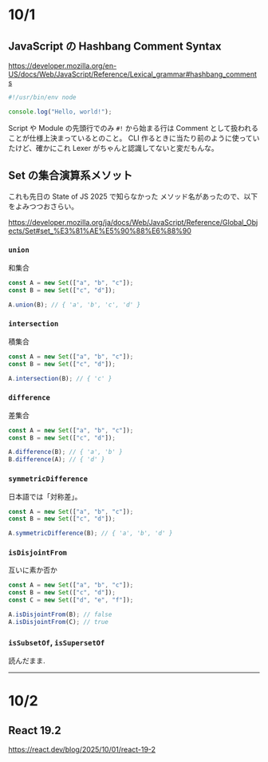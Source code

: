 # 10/1

## JavaScript の Hashbang Comment Syntax

https://developer.mozilla.org/en-US/docs/Web/JavaScript/Reference/Lexical_grammar#hashbang_comments

```js
#!/usr/bin/env node

console.log("Hello, world!");
```

Script や Module の先頭行でのみ `#!` から始まる行は Comment として扱われることが仕様上決まっているとのこと。
CLI 作るときに当たり前のように使っていたけど、確かにこれ Lexer がちゃんと認識してないと変だもんな。

## Set の集合演算系メソット

これも先日の State of JS 2025 で知らなかった メソッド名があったので、以下をよみつつおさらい。

https://developer.mozilla.org/ja/docs/Web/JavaScript/Reference/Global_Objects/Set#set_%E3%81%AE%E5%90%88%E6%88%90

### `union`

和集合

```js
const A = new Set(["a", "b", "c"]);
const B = new Set(["c", "d"]);

A.union(B); // { 'a', 'b', 'c', 'd' }
```

### `intersection`

積集合

```js
const A = new Set(["a", "b", "c"]);
const B = new Set(["c", "d"]);

A.intersection(B); // { 'c' }
```

### `difference`

差集合

```js
const A = new Set(["a", "b", "c"]);
const B = new Set(["c", "d"]);

A.difference(B); // { 'a', 'b' }
B.difference(A); // { 'd' }
```

### `symmetricDifference`

日本語では「対称差」。

```js
const A = new Set(["a", "b", "c"]);
const B = new Set(["c", "d"]);

A.symmetricDifference(B); // { 'a', 'b', 'd' }
```

### `isDisjointFrom`

互いに素か否か

```js
const A = new Set(["a", "b", "c"]);
const B = new Set(["c", "d"]);
const C = new Set(["d", "e", "f"]);

A.isDisjointFrom(B); // false
A.isDisjointFrom(C); // true
```

### `isSubsetOf`, `isSupersetOf`

読んだまま.

---

# 10/2

## React 19.2

https://react.dev/blog/2025/10/01/react-19-2
